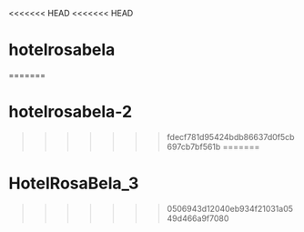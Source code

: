 <<<<<<< HEAD
<<<<<<< HEAD
# hotelrosabela
=======
# hotelrosabela-2
>>>>>>> fdecf781d95424bdb86637d0f5cb697cb7bf561b
=======
# HotelRosaBela_3
>>>>>>> 0506943d12040eb934f21031a0549d466a9f7080
